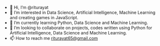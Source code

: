 - 👋 Hi, I’m @riturayat
- 👀 I’m interested in Data Science, Artificial Intelligence, Machine Learning and creating games in JavaScript.
- 🌱 I’m currently learning Python, Data Science and Machine Learning.
- 💞️ I’m looking to collaborate on projects, codes written using Python for Artificial Intelligence, Data Science and Machine Learning.
- 📫 How to reach me riturayat65@gmail.com

<!---
riturayat/riturayat is a ✨ special ✨ repository because its `README.md` (this file) appears on your GitHub profile.
You can click the Preview link to take a look at your changes.
--->
